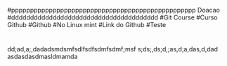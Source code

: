 #ppppppppppppppppppppppppppppppppppppppppppppppppp Doacao
#ddddddddddddddddddddddddddddddddddddddd
#Git Course
#Curso Github
#Github
#No Linux mint 
#Link do Github
#Teste
#####
#

#
#
dd;ad,a;,dadadsmdsmfsdlfsdfsdmfsdmf;msf
s;ds;,ds;d,;as,d;a,das,d,dad
asdasdasdmasldmamda
#
#
##
#

##
#
#

